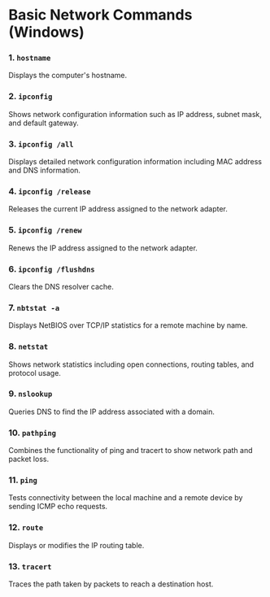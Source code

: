 # Basic Network Commands (Windows)

### 1. `hostname`
Displays the computer's hostname.

### 2. `ipconfig`
Shows network configuration information such as IP address, subnet mask, and default gateway.

### 3. `ipconfig /all`
Displays detailed network configuration information including MAC address and DNS information.

### 4. `ipconfig /release`
Releases the current IP address assigned to the network adapter.

### 5. `ipconfig /renew`
Renews the IP address assigned to the network adapter.

### 6. `ipconfig /flushdns`
Clears the DNS resolver cache.

### 7. `nbtstat -a`
Displays NetBIOS over TCP/IP statistics for a remote machine by name.

### 8. `netstat`
Shows network statistics including open connections, routing tables, and protocol usage.

### 9. `nslookup`
Queries DNS to find the IP address associated with a domain.

### 10. `pathping`
Combines the functionality of ping and tracert to show network path and packet loss.

### 11. `ping`
Tests connectivity between the local machine and a remote device by sending ICMP echo requests.

### 12. `route`
Displays or modifies the IP routing table.

### 13. `tracert`
Traces the path taken by packets to reach a destination host.

